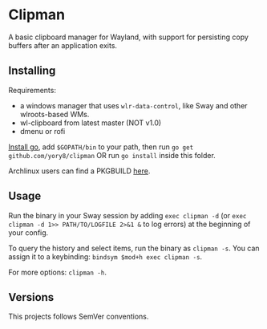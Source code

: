 # Clipman

A basic clipboard manager for Wayland, with support for persisting copy buffers after an application exits.

## Installing

Requirements:

- a windows manager that uses `wlr-data-control`, like Sway and other wlroots-based WMs.
- wl-clipboard from latest master (NOT v1.0)
- dmenu or rofi

[Install go](https://golang.org/doc/install), add `$GOPATH/bin` to your path, then run `go get github.com/yory8/clipman` OR run `go install` inside this folder.

Archlinux users can find a PKGBUILD [here](https://aur.archlinux.org/packages/clipman/).

## Usage

Run the binary in your Sway session by adding `exec clipman -d` (or `exec clipman -d 1>> PATH/TO/LOGFILE 2>&1 &` to log errors) at the beginning of your config.

To query the history and select items, run the binary as `clipman -s`. You can assign it to a keybinding: `bindsym $mod+h exec clipman -s`.

For more options: `clipman -h`.

## Versions

This projects follows SemVer conventions.
